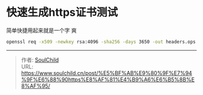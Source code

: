 # 快速生成https证书测试


<!--more-->

简单快捷用起来就是一个字 爽
```bash
openssl req -x509 -newkey rsa:4096 -sha256 -days 3650 -out headers.ops.com.crt -keyout headers.ops.com.key -subj "/CN=ops.com" -addext "subjectAltName=DNS.1:ops.com,DNS.2:*.ops.com,DNS.3:*.headers.ops.com,IP.1:127.0.0.1" -nodes
```

---

> 作者: [SoulChild](https://www.soulchild.cn)  
> URL: https://www.soulchild.cn/post/%E5%BF%AB%E9%80%9F%E7%94%9F%E6%88%90https%E8%AF%81%E4%B9%A6%E6%B5%8B%E8%AF%95/  

